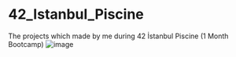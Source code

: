 # 42_Istanbul_Piscine
The projects which made by me during 42 İstanbul Piscine (1 Month Bootcamp)
![image](https://github.com/emrebykby/42_Istanbul_Piscine/assets/90874753/ceb6b948-657e-434e-b8d1-3a6d470d7af9)
